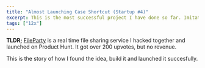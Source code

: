 ```yaml
---
title: "Almost Launching Case Shortcut (Startup #4)"
excerpt: This is the most successful project I have done so far. Imitate is a web-app for practicing French pronunciation with the use of random YouTube segments.
tags: ["12x"]
---
```


**TLDR;** [FileParty](https://fileparty.co/) is a real time file sharing service I hacked together and launched on Product Hunt. It got over 200 upvotes, but no revenue.

This is the story of how I found the idea, build it and launched it succesfully.


